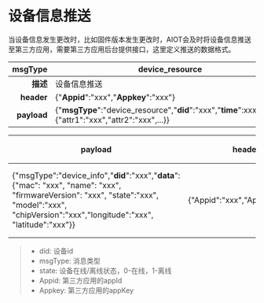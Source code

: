 # 设备信息推送

当设备信息发生更改时，比如固件版本发生更改时，AIOT会及时将设备信息推送至第三方应用，需要第三方应用后台提供接口，这里定义推送的数据格式。

| msgType | device_resource |
| --: | -- |
| **描述** | 设备信息推送 |
| **header** | {"**Appid**":"xxx","**Appkey**":"xxx"} |
| **payload** | {"**msgType**":"device_resource","**did**":"xxx","**time**":xxx,"**data**":{"attr1":"xxx","attr2":"xxx",...}} |

| payload | header | 描述 |
| -- | -- | --- |
| {"msgType":"device_info","**did**":"xxx","**data**":{"mac": "xxx", "name": "xxx", "firmwareVersion": "xxx", "state":"xxx", "model":"xxx", "chipVersion":"xxx","longitude":"xxx", "latitude":"xxx"}} | {"Appid":"xxx","Appkey":"xxx"} | 设备信息推送 |

> - did: 设备id
> - msgType: 消息类型
> - state: 设备在线/离线状态，0-在线，1-离线
> - Appid: 第三方应用的appId
> - Appkey: 第三方应用的appKey
